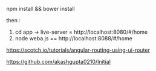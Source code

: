 npm install && bower install

then :

1. cd app -> live-server  = http://localhost:8080/#/home
2. node weba.js == http://localhost:8088/#/home


https://scotch.io/tutorials/angular-routing-using-ui-router

https://github.com/akashgupta0210/Initial